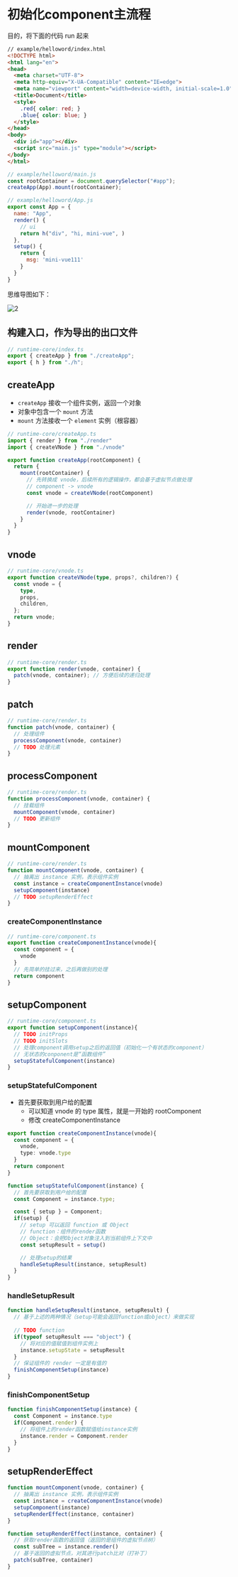 #  初始化component主流程

目的，将下面的代码 run 起来

```html
// example/helloword/index.html
<!DOCTYPE html>
<html lang="en">
<head>
  <meta charset="UTF-8">
  <meta http-equiv="X-UA-Compatible" content="IE=edge">
  <meta name="viewport" content="width=device-width, initial-scale=1.0">
  <title>Document</title>
  <style>
    .red{ color: red; }
    .blue{ color: blue; }
  </style>
</head>
<body>
  <div id="app"></div>
  <script src="main.js" type="module"></script>
</body>
</html>
```

```js
// example/helloword/main.js
const rootContainer = document.querySelector("#app");
createApp(App).mount(rootContainer);
```

```js
// example/helloword/App.js
export const App = {
  name: "App",
  render() {
    // ui
    return h("div", "hi, mini-vue", )
  },
  setup() {
    return {
      msg: 'mini-vue111'
    }
  }
}
```



思维导图如下：

<img src=".\assets\2.png" alt="2"  />



## 构建入口，作为导出的出口文件

```ts
// runtime-core/index.ts
export { createApp } from "./createApp";
export { h } from "./h";
```



## createApp

- `createApp` 接收一个组件实例，返回一个对象
- 对象中包含一个 `mount` 方法
- `mount` 方法接收一个 `element` 实例（根容器）

```ts
// runtime-core/createApp.ts
import { render } from "./render"
import { createVNode } from "./vnode"

export function createApp(rootComponent) {
  return {
    mount(rootContainer) {
      // 先转换成 vnode，后续所有的逻辑操作，都会基于虚拟节点做处理
      // component -> vnode
      const vnode = createVNode(rootComponent)

      // 开始进一步的处理
      render(vnode, rootContainer)
    }
  }
}
```

## vnode

```ts
// runtime-core/vnode.ts
export function createVNode(type, props?, children?) {
  const vnode = {
    type,
    props,
    children,
  };
  return vnode;
}
```

## render

```ts
// runtime-core/render.ts
export function render(vnode, container) {
  patch(vnode, container); // 方便后续的递归处理
}
```

## patch

```ts
// runtime-core/render.ts
function patch(vnode, container) {
  // 处理组件
  processComponent(vnode, container)
  // TODO 处理元素
}
```

## processComponent

```ts
// runtime-core/render.ts
function processComponent(vnode, container) {
  // 挂载组件
  mountComponent(vnode, container)
  // TODO 更新组件
}
```

## mountComponent

```ts
// runtime-core/render.ts
function mountComponent(vnode, container) {
  // 抽离出 instance 实例，表示组件实例
  const instance = createComponentInstance(vnode)
  setupComponent(instance)
  // TODO setupRenderEffect
}
```

### createComponentInstance

```ts
// runtime-core/component.ts
export function createComponentInstance(vnode){
  const component = {
    vnode
  }
  // 先简单的挂过来，之后再做别的处理
  return component
}
```

## setupComponent

```ts
// runtime-core/component.ts
export function setupComponent(instance){
  // TODO initProps
  // TODO initSlots
  // 处理component调用setup之后的返回值（初始化一个有状态的component）
  // 无状态的conponent是“函数组件”
  setupStatefulComponent(instance)
}
```

### setupStatefulComponent

- 首先要获取到用户给的配置
  - 可以知道 vnode 的 type 属性，就是一开始的 rootComponent
  - 修改 createComponentInstance

```ts
export function createComponentInstance(vnode){
  const component = {
    vnode,
    type: vnode.type
  }
  return component
}
```

```ts
function setupStatefulComponent(instance) {
  // 首先要获取到用户给的配置
  const Component = instance.type;

  const { setup } = Component;
  if(setup) {
    // setup 可以返回 function 或 Object
    // function：组件的render函数
    // Object：会把Object对象注入到当前组件上下文中
    const setupResult = setup()

    // 处理setup的结果
    handleSetupResult(instance, setupResult)
  }
}
```

### handleSetupResult

```ts
function handleSetupResult(instance, setupResult) {
  // 基于上述的两种情况（setup可能会返回function或object）来做实现
  
  // TODO function
  if(typeof setupResult === "object") {
    // 将对应的值赋值到组件实例上
    instance.setupState = setupResult
  }
  // 保证组件的 render 一定是有值的
  finishComponentSetup(instance)
}
```

### finishComponentSetup

```ts
function finishComponentSetup(instance) {
  const Component = instance.type
  if(Component.render) {
    // 将组件上的render函数赋值给instance实例
    instance.render = Component.render
  }
}
```



## setupRenderEffect

```ts
function mountComponent(vnode, container) {
  // 抽离出 instance 实例，表示组件实例
  const instance = createComponentInstance(vnode)
  setupComponent(instance)
  setupRenderEffect(instance, container)
}
```

```ts
function setupRenderEffect(instance, container) {
  // 获取render函数的返回值（返回的是组件的虚拟节点树）
  const subTree = instance.render()
  // 基于返回的虚拟节点，对其进行patch比对（打补丁）
  patch(subTree, container)
}
```
















